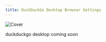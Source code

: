 ```yaml
---
title: DuckDuckGo Desktop Browser Settings
---
```


![Cover](/assets/covers/duckduckgo.png)

duckduckgo desktop coming soon
